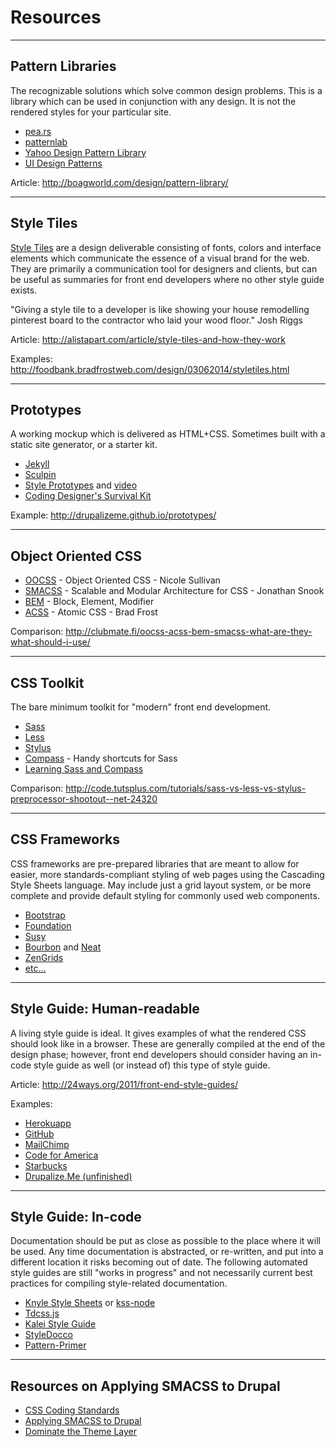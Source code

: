 # Resources

----------------------------------------------------------------
## Pattern Libraries

The recognizable solutions which solve common design problems. This is a library which can be used in conjunction with any design. It is not the rendered styles for your particular site.

- [pea.rs](http://pea.rs/)
- [patternlab](http://patternlab.io/)
- [Yahoo Design Pattern Library](http://developer.yahoo.com/ypatterns/)
- [UI Design Patterns](http://ui-patterns.com/)

Article: http://boagworld.com/design/pattern-library/

----------------------------------------------------------------
## Style Tiles

[Style Tiles](http://styletil.es/) are a design deliverable consisting of fonts, colors and interface elements which communicate the essence of a visual brand for the web. They are primarily a communication tool for designers and clients, but can be useful as summaries for front end developers where no other style guide exists.

"Giving a style tile to a developer is like showing your house remodelling pinterest board to the contractor who laid your wood floor." Josh Riggs

Article:
http://alistapart.com/article/style-tiles-and-how-they-work

Examples:
http://foodbank.bradfrostweb.com/design/03062014/styletiles.html

----------------------------------------------------------------
## Prototypes

A working mockup which is delivered as HTML+CSS. Sometimes built with a static site generator, or a starter kit.

- [Jekyll](http://jekyllrb.com/)
- [Sculpin](https://sculpin.io/)
- [Style Prototypes](https://github.com/Team-Sass/generator-style-prototype) and [video](https://prague2013.drupal.org/session/beyond-style-guides-building-responsive-future-friendly-style-systems-browser)
- [Coding Designer's Survival Kit](https://github.com/canarymason/survival-kit)

Example:
http://drupalizeme.github.io/prototypes/

----------------------------------------------------------------
## Object Oriented CSS

- [OOCSS](http://github.com/stubbornella/oocss/wiki) - Object Oriented CSS - Nicole Sullivan
- [SMACSS](http://smacss.com/) - Scalable and Modular Architecture for CSS - Jonathan Snook
- [BEM](http://bem.info/method/) - Block, Element, Modifier
- [ACSS](http://bradfrostweb.com/blog/post/atomic-web-design/) - Atomic CSS - Brad Frost

Comparison:
http://clubmate.fi/oocss-acss-bem-smacss-what-are-they-what-should-i-use/

----------------------------------------------------------------
## CSS Toolkit

The bare minimum toolkit for "modern" front end development.

- [Sass](http://sass-lang.com/)
- [Less](http://lesscss.org/)
- [Stylus](http://learnboost.github.com/stylus/)
- [Compass](http://compass-style.org/) - Handy shortcuts for Sass
- [Learning Sass and Compass](drupalize.me/series/learning-sass-and-compass)

Comparison: http://code.tutsplus.com/tutorials/sass-vs-less-vs-stylus-preprocessor-shootout--net-24320

----------------------------------------------------------------
## CSS Frameworks

CSS frameworks are pre-prepared libraries that are meant to allow for easier, more standards-compliant styling of web pages using the Cascading Style Sheets language. May include just a grid layout system, or be more complete and provide default styling for commonly used web components.

- [Bootstrap](http://getbootstrap.com/)
- [Foundation](http://foundation.zurb.com/)
- [Susy](http://susy.oddbird.net/)
- [Bourbon](http://neat.bourbon.io/) and [Neat](http://neat.bourbon.io/)
- [ZenGrids](http://zengrids.com/)
- [etc...](http://en.wikipedia.org/wiki/CSS_frameworks)

----------------------------------------------------------------
## Style Guide: Human-readable

A living style guide is ideal. It gives examples of what the rendered CSS should look like in a browser. These are generally compiled at the end of the design phase; however, front end developers should consider having an in-code style guide as well (or instead of) this type of style guide.

Article: http://24ways.org/2011/front-end-style-guides/

Examples:

- [Herokuapp](http://sfdc-styleguide.herokuapp.com/)
- [GitHub](https://github.com/styleguide/css/1.0)
- [MailChimp](https://ux.mailchimp.com/patterns/)
- [Code for America](http://style.codeforamerica.org/)
- [Starbucks](http://www.starbucks.com/static/reference/styleguide/)
- [Drupalize.Me (unfinished)](http://justinharrelllullabot.github.io)

----------------------------------------------------------------
## Style Guide: In-code

Documentation should be put as close as possible to the place where it will be used. Any time documentation is abstracted, or re-written, and put into a different location it risks becoming out of date. The following automated style guides are still "works in progress" and not necessarily current best practices for compiling style-related documentation.

- [Knyle Style Sheets](http://warpspire.com/kss/styleguides/) or [kss-node](https://github.com/hughsk/kss-node)
- [Tdcss.js](http://jakobloekke.github.io/tdcss.js/)
- [Kalei Style Guide](http://kaleistyleguide.com/)
- [StyleDocco](http://jacobrask.github.io/styledocco/)
- [Pattern-Primer](https://github.com/adactio/Pattern-Primer)

----------------------------------------------------------------
## Resources on Applying SMACSS to Drupal

- [CSS Coding Standards](https://drupal.org/node/1886770)
- [Applying SMACSS to Drupal](http://atendesigngroup.com/blog/applying-smacss-drupal)
- [Dominate the Theme Layer](http://munich2012.drupal.org/program/sessions/dominate-theme-layer.html)
